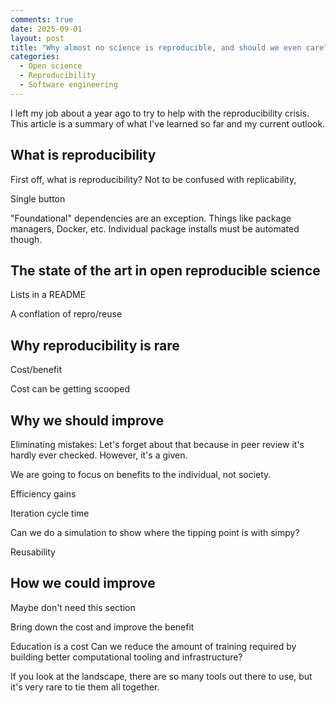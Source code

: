```yaml
---
comments: true
date: 2025-09-01
layout: post
title: "Why almost no science is reproducible, and should we even care?"
categories:
  - Open science
  - Reproducibility
  - Software engineering
---
```


I left my job about a year ago to try to help with the reproducibility
crisis.
This article is a summary of what I've learned so far and my current outlook.

## What is reproducibility

First off, what is reproducibility?
Not to be confused with replicability,

Single button

"Foundational" dependencies are an exception.
Things like package managers, Docker, etc.
Individual package installs must be automated though.

## The state of the art in open reproducible science

Lists in a README

A conflation of repro/reuse

## Why reproducibility is rare

Cost/benefit

Cost can be getting scooped

## Why we should improve

Eliminating mistakes: Let's forget about that because in peer review it's
hardly ever checked.
However, it's a given.

We are going to focus on benefits to the individual,
not society.

Efficiency gains

Iteration cycle time

Can we do a simulation to show where the tipping point is with simpy?

Reusability

## How we could improve

Maybe don't need this section

Bring down the cost and improve the benefit

Education is a cost
Can we reduce the amount of training required by building better
computational tooling and infrastructure?

If you look at the landscape, there are so many tools out there to use,
but it's very rare to tie them all together.
